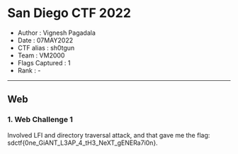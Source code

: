 # San Diego CTF 2022

* Author			: Vignesh Pagadala
* Date				: 07MAY2022
* CTF alias 		: sh0tgun
* Team 				: VM2000
* Flags Captured	: 1
* Rank				: -

---

## Web
### 1. Web Challenge 1
Involved LFI and directory traversal attack, and that gave me the flag: sdctf{0ne_GiANT_L3AP_4_tH3_NeXT_gENERa7i0n}.